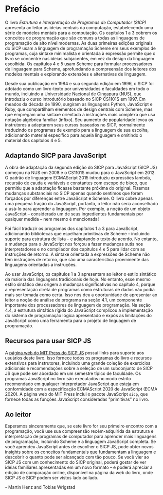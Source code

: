 # Prefácio

O livro *Estrutura e Interpretação de Programas de Computador (SICP)* apresenta ao leitor as ideias centrais da computação, estabelecendo uma série de modelos mentais para a computação. Os capítulos 1 a 3 cobrem os conceitos de programação que são comuns a todas as linguagens de programação de alto nível modernas. As duas primeiras edições originais do SICP usam a linguagem de programação Scheme em seus exemplos de programas, cuja sintaxe minimalista e orientada à expressão permite que o livro se concentre nas ideias subjacentes, em vez do design da linguagem escolhida. Os capítulos 4 e 5 usam Scheme para formular processadores de linguagem para Scheme, aprofundando a compreensão dos leitores dos modelos mentais e explorando extensões e alternativas de linguagem.

Desde sua publicação em 1984 e sua segunda edição em 1996, o SICP foi adotado como um livro-texto por universidades e faculdades em todo o mundo, incluindo a Universidade Nacional de Cingapura (NUS), que introduziu o curso introdutório baseado no SICP CS1101S em 1997. Em meados da década de 1990, surgiram as linguagens Python, JavaScript e Ruby, que compartilham elementos de design centrais com Scheme, mas que empregam uma sintaxe orientada a instruções mais complexa que usa notação algébrica familiar (infixo). Seu aumento de popularidade levou os instrutores a adaptarem seus cursos baseados no SICP, normalmente traduzindo os programas de exemplo para a linguagem de sua escolha, adicionando material específico para aquela linguagem e omitindo o material dos capítulos 4 e 5.

## Adaptando SICP para JavaScript

A obra de adaptação da segunda edição do SICP para JavaScript (SICP JS) começou na NUS em 2008 e o CS1101S mudou para o JavaScript em 2012. O padrão de linguagem ECMAScript 2015 introduziu expressões lambda, recursão de cauda e variáveis e constantes com escopo de bloco, que permitiu que a adaptação ficasse bastante próxima do original. Fizemos mudanças substanciais no SICP apenas quando sentimos que foram forçados por diferenças entre JavaScript e Scheme. O livro cobre apenas uma pequena fração do JavaScript, portanto, o leitor não seria aconselhado a usá-lo para aprender a linguagem. Por exemplo, a noção de um objeto JavaScript – considerado um de seus ingredientes fundamentais por qualquer medida – nem mesmo é mencionada!

Foi fácil traduzir os programas dos capítulos 1 a 3 para JavaScript, adicionando bibliotecas que espelham primitivas de Scheme – incluindo suporte para estrutura de lista – e adaptando o texto de acordo. No entanto, a mudança para o JavaScript nos forçou a fazer mudanças sutis nos interpretadores e no compilador dos capítulos 4 e 5 para lidar com as instruções de retorno. A sintaxe orientada a expressões de Scheme não tem instruções de retorno, que são uma característica proeminente das linguagens orientadas a instruções.

Ao usar JavaScript, os capítulos 1 a 3 apresentam ao leitor o estilo sintático da maioria das linguagens tradicionais de hoje. No entanto, esse mesmo estilo sintático deu origem a mudanças significativas no capítulo 4, porque a representação direta de programas como estruturas de dados não podia mais ser tomada como certa. Isso nos deu a oportunidade de apresentar ao leitor a noção de análise de programa na seção 4.1, um componente importante dos processadores de linguagem de programação. Na seção 4.4, a estrutura sintática rígida do JavaScript complicou a implementação do sistema de programação lógica apresentado e expôs as limitações do JavaScript como uma ferramenta para o projeto de linguagem de programação.

## Recursos para usar SICP JS

A [página web do MIT Press do SICP JS](https://mitpress.mit.edu/books/structure-and-interpretation-computer-programs-1) possui links para suporte aos usuários deste livro. Isso fornece todos os programas do livro e recursos extensivos para instrutores, incluindo uma grande coleção de exercícios adicionais e recomendações sobre a seleção de um subconjunto de SICP JS que pode ser abordado em um semestre típico de faculdade. Os programas JavaScript no livro são executados no modo estrito recomendado em qualquer interpretador JavaScript que esteja em conformidade com a especificação ECMAScript 2020 de JavaScript (ECMA 2020). A página web do MIT Press inclui o pacote JavaScript `sicp`, que fornece todas as funções JavaScript consideradas "primitivas" no livro.

## Ao leitor

Esperamos sinceramente que, se este livro for seu primeiro encontro com a programação, você use sua compreensão recém-adquirida da estrutura e interpretação de programas de computador para aprender mais linguagens de programação, incluindo Scheme e a linguagem JavaScript completa. Se você aprendeu JavaScript antes de escolher o SICP JS, pode obter novos insights sobre os conceitos fundamentais que fundamentam a linguagem e descobrir o quanto pode ser alcançado com tão pouco. Se você vier ao SICP JS com um conhecimento do SICP original, poderá gostar de ver ideias familiares apresentadas em um novo formato – e poderá apreciar a edição de comparação online, disponível na página da web do livro, onde SICP JS e SICP podem ser vistos lado ao lado.

\- Martin Henz and Tobias Wrigstad
